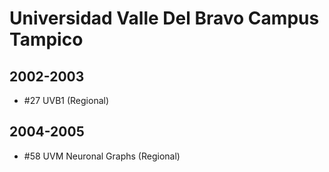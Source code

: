 # Universidad Valle Del Bravo Campus Tampico

## 2002-2003

- #27 UVB1 (Regional)

## 2004-2005

- #58 UVM Neuronal Graphs (Regional)



